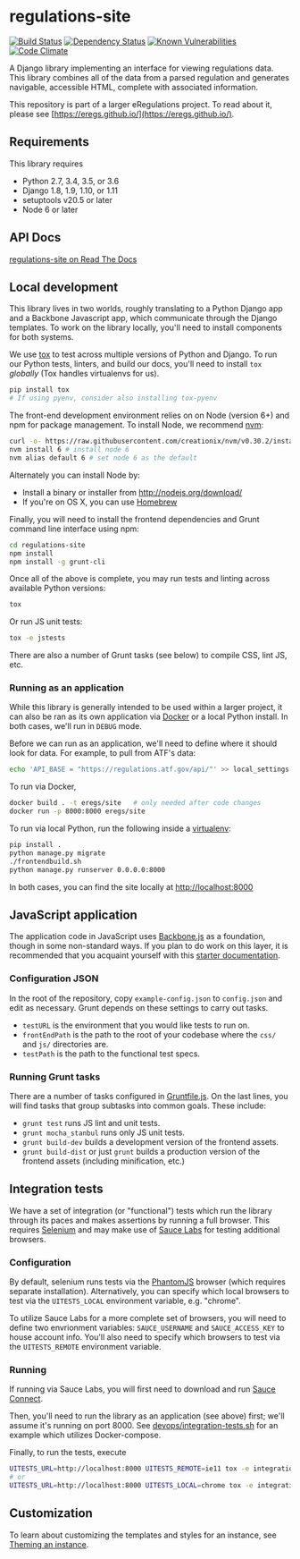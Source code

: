 regulations-site
================
[![Build Status](https://travis-ci.org/eregs/regulations-site.svg?branch=master)](https://travis-ci.org/eregs/regulations-site)
[![Dependency Status](https://gemnasium.com/badges/github.com/eregs/regulations-site.svg)](https://gemnasium.com/github.com/eregs/regulations-site)
[![Known
Vulnerabilities](https://snyk.io/test/github/eregs/regulations-site/badge.svg?targetFile=regulations/static/config/package.json)](https://snyk.io/test/github/eregs/regulations-site)
[![Code Climate](https://codeclimate.com/github/eregs/regulations-site/badges/gpa.svg)](https://codeclimate.com/github/eregs/regulations-site)

A Django library implementing an interface for viewing regulations data. This
library combines all of the data from a parsed regulation and generates
navigable, accessible HTML, complete with associated information.

This repository is part of a larger eRegulations project. To read about it, please see
[https://eregs.github.io/](https://eregs.github.io/).

## Requirements

This library requires
* Python 2.7, 3.4, 3.5, or 3.6
* Django 1.8, 1.9, 1.10, or 1.11
* setuptools v20.5 or later
* Node 6 or later

## API Docs

[regulations-site on Read The Docs](https://regulations-site.readthedocs.org/en/latest/)

## Local development

This library lives in two worlds, roughly translating to a Python Django app
and a Backbone Javascript app, which communicate through the Django templates.
To work on the library locally, you'll need to install components for both
systems.

We use [tox](https://tox.readthedocs.io) to test across multiple versions of
Python and Django. To run our Python tests, linters, and build our docs,
you'll need to install `tox` *globally* (Tox handles virtualenvs for us).

```bash
pip install tox
# If using pyenv, consider also installing tox-pyenv
```

The front-end development environment relies on on Node (version 6+) and npm
for package management. To install Node, we recommend
[nvm](https://github.com/creationix/nvm):

```sh
curl -o- https://raw.githubusercontent.com/creationix/nvm/v0.30.2/install.sh | bash # install nvm and run it's setup scripts
nvm install 6 # install node 6
nvm alias default 6 # set node 6 as the default
```

Alternately you can install Node by:

- Install a binary or installer from http://nodejs.org/download/
- If you're on OS X, you can use [Homebrew](http://brew.sh/)

Finally, you will need to install the frontend dependencies and Grunt command
line interface using npm:

```sh
cd regulations-site
npm install
npm install -g grunt-cli
```

Once all of the above is complete, you may run tests and linting across
available Python versions:

```sh
tox
```

Or run JS unit tests:

```sh
tox -e jstests
```

There are also a number of Grunt tasks (see below) to compile CSS, lint JS,
etc.

### Running as an application

While this library is generally intended to be used within a larger project,
it can also be ran as its own application via [Docker](https://www.docker.com)
or a local Python install. In both cases, we'll run in `DEBUG` mode.

Before we can run as an application, we'll need to define where it should look
for data. For example, to pull from ATF's data:

```sh
echo 'API_BASE = "https://regulations.atf.gov/api/"' >> local_settings.py
```

To run via Docker,
```bash
docker build . -t eregs/site   # only needed after code changes
docker run -p 8000:8000 eregs/site
```

To run via local Python, run the following inside a
[virtualenv](https://virtualenv.pypa.io/en/stable/):
```bash
pip install .
python manage.py migrate
./frontendbuild.sh
python manage.py runserver 0.0.0.0:8000
```

In both cases, you can find the site locally at
[http://localhost:8000](http://localhost:8000)

## JavaScript application 
The application code in JavaScript uses [Backbone.js](http://backbonejs.org/) as a foundation, though in some non-standard ways. If you plan to do work on this layer, it is recommended that you acquaint yourself with this [starter documentation](README_BACKBONE.md).

### Configuration JSON

In the root of the repository, copy `example-config.json` to `config.json` and edit as necessary. Grunt depends on these settings to carry out tasks.
- `testURL` is the environment that you would like tests to run on.
- `frontEndPath` is the path to the root of your codebase where the `css/` and `js/` directories are.
- `testPath` is the path to the functional test specs.

### Running Grunt tasks
There are a number of tasks configured in [Gruntfile.js](Gruntfile.js). On the
last lines, you will find tasks that group subtasks into common goals. These
include:

* `grunt test` runs JS lint and unit tests.
* `grunt mocha_stanbul` runs only JS unit tests.
* `grunt build-dev` builds a development version of the frontend assets.
* `grunt build-dist` or just `grunt` builds a production version of the
  frontend assets (including minification, etc.)

## Integration tests

We have a set of integration (or "functional") tests which run the library
through its paces and makes assertions by running a full browser. This
requires [Selenium](http://www.seleniumhq.org/) and may make use of [Sauce
Labs](https://saucelabs.com) for testing additional browsers.

### Configuration

By default, selenium runs tests via the [PhantomJS](http://phantomjs.org/)
browser (which requires separate installation). Alternatively, you can specify
which local browsers to test via the `UITESTS_LOCAL` environment variable,
e.g. "chrome".

To utilize Sauce Labs for a more complete set of browsers, you will need to
define two envrionment variables: `SAUCE_USERNAME` and `SAUCE_ACCESS_KEY` to
house account info. You'll also need to specify which browsers to test via the
`UITESTS_REMOTE` environment variable.

### Running

If running via Sauce Labs, you will first need to download and run [Sauce
Connect](https://saucelabs.com/docs/connect).

Then, you'll need to run the library as an application (see above) first;
we'll assume it's running on port 8000. See
[devops/integration-tests.sh](devops/integration-tests.sh) for an example
which utilizes Docker-compose.

Finally, to run the tests, execute

```sh
UITESTS_URL=http://localhost:8000 UITESTS_REMOTE=ie11 tox -e integration
# or
UITESTS_URL=http://localhost:8000 UITESTS_LOCAL=chrome tox -e integration
```

## Customization

To learn about customizing the templates and styles for an instance, see [Theming an instance](https://eregs.github.io/theming/).
